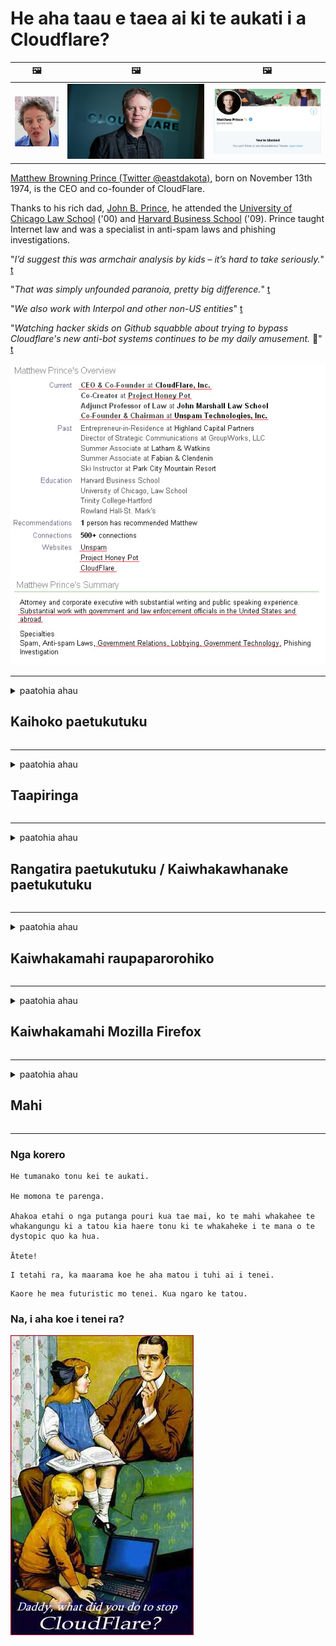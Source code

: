 # He aha taau e taea ai ki te aukati i a Cloudflare?

| 🖼 | 🖼 | 🖼 |
| --- | --- | --- |
| ![](../image/matthew_prince_teen.jpg) | ![](../image/matthew_prince.jpg) | ![](../image/blockedbymatthewprince.jpg) |


[Matthew Browning Prince (Twitter @eastdakota)](https://twitter.com/eastdakota), born on November 13th 1974, is the CEO and co-founder of CloudFlare.

Thanks to his rich dad, [John B. Prince](http://web.archive.org/web/20081002173414/http://www.mufranchisee.com/article/453/), he attended the [University of Chicago Law School](https://en.wikipedia.org/wiki/University_of_Chicago_Law_School) ('00) and [Harvard Business School](https://en.wikipedia.org/wiki/Harvard_Business_School) ('09). Prince taught Internet law and was a specialist in anti-spam laws and phishing investigations.


"*I’d suggest this was armchair analysis by kids – it’s hard to take seriously.*" [t](https://www.theguardian.com/technology/2015/nov/19/cloudflare-accused-by-anonymous-helping-isis)

"*That was simply unfounded paranoia, pretty big difference.*"  [t](https://twitter.com/xxdesmus/status/992757936123359233)

"*We also work with Interpol and other non-US entities*" [t](https://twitter.com/eastdakota/status/1203028504184360960)

"*Watching hacker skids on Github squabble about trying to bypass Cloudflare's new anti-bot systems continues to be my daily amusement.* 🍿" [t](https://twitter.com/eastdakota/status/1273277839102656515)


![](../image/whoismp.jpg)

---


<details>
<summary>paatohia ahau

## Kaihoko paetukutuku
</summary>


- Mena ko te paetukutuku e pai ana ki a koe kei te whakamahi i te Cloudflare, mea atu kia kaua e whakamahi i te Cloudflare.
  - Ko te tangi i runga i nga papaho pāpori penei i a Facebook, Reddit, Twitter, Mastodon ranei kaore he rereketanga. [He nui ake nga mahi i nga hashtags.](https://twitter.com/phyzonloop/status/1274132092490862594)
  - Ngana ki te whakapiri atu ki te rangatira o te paetukutuku mena ka hiahia koe kia whai hua koe.

[Ka kii a Cloudflare](https://github.com/Eloston/ungoogled-chromium/issues/783):
```
Ka tūtohu mātou kia toro atu koe ki nga kaiwhakahaere mo nga ratonga motuhake, paetukutuku ranei e raru ana koe me te tohatoha i to wheako.
```

[Mena kaore koe e tono, kaore te rangatira o te paetukutuku e mohio ki tenei raru.](../PEOPLE.md)

![](../image/liberapay.jpg)

[He tauira angitu](https://counterpartytalk.org/t/turn-off-cloudflare-on-counterparty-co-plz/164/5).<br>
He raru koe? [Whakanuia to reo i tenei wa.](https://github.com/maraoz/maraoz.github.io/issues/1) Tauira i raro.

```
Kei te awhina noa koe i te aukati rangatōpū me te tirotiro nui.
https://codeberg.org/crimeflare/cloudflare-tor/src/branch/master/README.md
```

```
Ko to whaarangi paetukutuku kei roto i te maara-muna o te taiepa-kapua o CloudFlare.
https://codeberg.org/crimeflare/cloudflare-tor/
```

- Whakamahia he wa ki te panui i te kaupapahere muna a te paetukutuku.
  - mena kei muri te paetukutuku i a Cloudflare kei te whakamahi ranei te paetukutuku i nga ratonga e hono ana ki Cloudflare.

Me whakamaarama he aha te "Cloudflare", me te tono whakaaetanga kia tohatoha i o raraunga ki a Cloudflare. Ki te kore e pena, ka takahi te tarahiti, me karo te paetukutuku e pa ana.

[Kei konei tetahi tauira kaupapa here muna](https://archive.is/bDlTz) ("Subprocessors" > "Entity Name")

```
Kua panuihia e au to kaupapahere muna, kaore e kitea te kupu Cloudflare.
Kaore au e whakaae ki te tohatoha i nga korero ki a koe mena ka whangaia tonu e koe aku raraunga ki Cloudflare.
https://codeberg.org/crimeflare/cloudflare-tor/
```

He tauira tenei mo te kaupapahere muna kaore nei he kupu Cloudflare.
[Liberland Jobs](https://archive.is/daKIr) [privacy policy](https://docsend.com/view/feiwyte):

![](../image/cfwontobey.jpg)

Kei a Cloudflare a raatau kaupapahere muna.
[E aroha ana a Cloudflare ki te iwi doxxing.](https://www.reddit.com/r/GamerGhazi/comments/2s64fe/be_wary_reporting_to_cloudflare/)

Anei tetahi tauira pai mo te puka waitohu paetukutuku.
AFAIK, kore paetukutuku e mahi i tenei. Ka whakawhirinaki koe ki a raatau?

```
Ma te paatene "Waitohu mo XYZ", ka whakaae koe ki o maatau whakaritenga mo te ratonga me te tauākī muna.
Kei te whakaae koe ki te tohatoha i o korero ki a Cloudflare me te whakaae hoki ki te korero muna a cloudflare.
Mena ka tukuna e Cloudflare o korero ki a koe, kaore koe e tuku i a koe ki te hono atu ki a maatau kaitoha, ehara i a maatau te he. [*]

[ Waitohu ] [ Kaore au e whakaae ]
```
[*] [PEOPLE.md](../PEOPLE.md)


- Ngana kia kaua e whakamahi i ta raatau ratonga. Kia maumahara kei te tirohia koe e Cloudflare.
  - ["I'm in your TLS, sniffin' your passworz"](../image/iminurtls.jpg)

- Rapua etahi atu paetukutuku. He rereke me nga mea angitu i runga i te ipurangi!

- Whakakonohia o hoa ki te whakamahi i te Tor ia ra.
  - Ko te ingoakore te tikanga o te ipurangi tuwhera!
  - [Kia mahara kei te rikarika te kaupapa Tor i tenei kaupapa.](../HISTORY.md)

</details>

------

<details>
<summary>paatohia ahau

## Taapiringa
</summary>

- Mena ko Firefox to Tirotiro, Tor Tirotiro, Chromium Tohu-kore ranei, whakamahia tetahi o enei taapiri i raro ake nei.
  - Mena kei te hiahia koe ki te taapiri i etahi atu taapiri hou paatai ​​mo te tuatahi.


| Ingoa | Kaiwhakawhanake | Tautoko | Ka taea te Poraka | Kaore e taea te Whakapuaki | Chrome |
| -------- | -------- | -------- | -------- | -------- | -------- |
| [Bloku Cloudflaron MITM-Atakon](../subfiles/about.bcma.md) | #Addon | [ ? ](README.md) | **Ae**     | **Ae**     |  **Ae** |
| [Ĉu ligoj estas vundeblaj al MITM-atako?](../subfiles/about.ismm.md) | #Addon | [ ? ](README.md) | No.     | **Ae**     |  **Ae** |
| [Ĉu ĉi tiuj ligoj blokos Tor-uzanton?](../subfiles/about.isat.md) | #Addon | [ ? ](README.md) | No.     | **Ae**     |  **Ae** |
| [Block Cloudflare MITM Attack](https://trac.torproject.org/projects/tor/attachment/ticket/24351/block_cloudflare_mitm_attack-1.0.14.1-an%2Bfx.xpi)<br>[**DELETED BY TOR PROJECT**](../HISTORY.md) | nullius | [ ? ](tool/block_cloudflare_mitm_fx), [Link](README.md) | **Ae**     | **Ae**     |  No. |
| [TPRB](http://34ahehcli3epmhbu2wbl6kw6zdfl74iyc4vg3ja4xwhhst332z3knkyd.onion/) | Sw | [ ? ](http://34ahehcli3epmhbu2wbl6kw6zdfl74iyc4vg3ja4xwhhst332z3knkyd.onion/) | **Ae**     | **Ae**     |  No. |
| [Detect Cloudflare](https://addons.mozilla.org/en-US/firefox/addon/detect-cloudflare/) | Frank Otto | [ ? ](https://github.com/traktofon/cf-detect) | No.     | **Ae**     |  No. |
| [True Sight](https://addons.mozilla.org/en-US/firefox/addon/detect-cloudflare-plus/) | claustromaniac | [ ? ](https://github.com/claustromaniac/detect-cloudflare-plus) | No.     | **Ae**     |  No. |
| [Which Cloudflare datacenter am I visiting?](https://addons.mozilla.org/en-US/firefox/addon/cf-pop/) | 依云 | [ ? ](https://github.com/lilydjwg/cf-pop) | No.     | **Ae**     |  No. |


- Ka taea e "Decentraleyes" te aukati i te hononga ki "CDNJS (Cloudflare)".
  - Ka aukati i te nuinga o nga tono kia tae ki nga whatunga, ka tuku i nga konae a rohe kia kore e pakaru nga pae.
  - Ka whakahoki te kaiwhakawhanake: "[very concerning indeed](https://github.com/Synzvato/decentraleyes/issues/236#issuecomment-352049501)", "[widespread usage severely centralizes the web](https://github.com/Synzvato/decentraleyes/issues/251#issuecomment-366752049)"

- [Ka taea hoki e koe te tango, te whakawhirinaki ranei ki te tiwhikete Cloudflare mai i to Mana Tiwhikete (CA).](https://www.ssl.com/how-to/remove-root-certificate-firefox/)

</details>

------

<details>
<summary>paatohia ahau

## Rangatira paetukutuku / Kaiwhakawhanake paetukutuku
</summary>


![](../image/word_cloudflarefree.jpg)

- Kaua e whakamahia te otinga Cloudflare, Wā.
  - Ka taea e koe te pai ake i tena, e tika? [Anei me pehea te tango i nga ohaurunga Cloudflare, mahere, rohe, kaute ranei.](https://support.cloudflare.com/hc/en-us/articles/200167776-Removing-subscriptions-plans-domains-or-accounts)

| 🖼 | 🖼 |
| --- | --- |
| ![](../image/htmlalertcloudflare.jpg) | ![](../image/htmlalertcloudflare2.jpg) |

- Kei te hiahia koe kia maha atu nga kaihoko? Kei te mohio koe ki nga mea hei mahi. Ko te tohu he "raina i runga ake".
  - [Kia ora, i tuhia e koe "He mea nui ki a matou to muna" engari i whiwhi ahau "Hapa 403 Takawaenga Kore Kaitapa Kaore e Whakaaetia".](https://it.slashdot.org/story/19/02/19/0033255/stop-saying-we-take-your-privacy-and-security-seriously) He aha koe i aukati ai i te Tor VPN ranei? [A he aha koe i aukati ai i nga imeerereretere?](http://nomdjgwjvyvlvmkolbyp3rocn2ld7fnlidlt2jjyotn3qqsvzs2gmuyd.onion/mail/)

![](../image/anonexist.jpg)

- Ma te whakamahi i te Cloudflare ka piki te tuponotanga. Kaore e taea e nga manuhiri te whakauru atu ki to paetukutuku mena kei te heke to kaiwhakarato, kei te heke ranei a Cloudflare.
  - [I tino mahara koe kaore a Cloudflare e heke iho?](https://www.ibtimes.com/cloudflare-down-not-working-sites-producing-504-gateway-timeout-errors-2618008) [Another](https://twitter.com/Jedduff/status/1097875615997399040) [sample](https://twitter.com/search?f=tweets&vertical=default&q=Cloudflare%20is%20having%20problems). [Need more](../PEOPLE.md)?

![](../image/cloudflareinternalerror.jpg)

- Ma te whakamahi i te Cloudflare hei takawaenga mo to "ratonga API", ko te "kaituku whakahou rorohiko", ko te "RSS feed" ranei ka whara i to kaihoko. I waea atu tetahi kaihoko ki a koe me te kii "Kaore e taea e au te whakamahi i to API", ana kaore koe e paku mohio ki nga mahi. Ka taea e Cloudflare te aukati i to kaihoko. Ki to whakaaro he pai?
  - He maha nga kaihoko RSS panui me te kaipānui RSS ratonga ipurangi. He aha koe i whakaputa ai i te RSS whangai mena kaore koe e whakaae ki nga tangata ki te ohauru?

![](../image/rssfeedovercf.jpg)

- Kei te hiahia tiwhikete HTTPS koe? Whakamahia te "Kia Whakamuna" ka hokona noa mai i te kamupene CA.

- Kei te hiahia koe i te kaituku DNS? Kaore e taea te whakarite i to ake kaituku? Me pehea ratou: [Hurricane Electric Free DNS](https://dns.he.net/), [Dyn.com](https://dyn.com/dns/), [1984 Hosting](https://www.1984hosting.com/), [Afraid.Org (Whakahaerehia to kaute ki te whakamahi i te TOR)](https://freedns.afraid.org/)

- Kei te rapu koe mo te ratonga manaaki? Koreutu anake? Me pehea ratou: [Onion Service](http://vww6ybal4bd7szmgncyruucpgfkqahzddi37ktceo3ah7ngmcopnpyyd.onion/en/security/network-security/tor/onionservices-best-practices), [Free Web Hosting Area](https://freewha.com/), [Autistici/Inventati Web Site Hosting](https://www.autinv5q6en4gpf4.onion/services/website), [Github Pages](https://pages.github.com/), [Surge](https://surge.sh/)
  - [He rereke ki Cloudflare](../subfiles/cloudflare-alternatives.md)

- Kei te whakamahi koe i te "cloudflare-ipfs.com"? [Kei te mohio koe he kino te Cloudflare IPFS?](../PEOPLE.md)

- Whakauruhia te Papatohu Paetukutuku Paetukutuku penei i te OWASP me te Fail2Ban i runga i to kaituku me te whirihora tika.
  - Ko te aukati i te Tor ehara i te rongoa. Kaua e whiua te katoa mo nga kaiwhakamahi iti noa.

- Whakatikahia te aukati ranei i nga kaiwhakamahi "Cloudflare Warp" mai i te urunga atu ki to paetukutuku. Me whakarato he take mena ka taea e koe.

> Rarangi IP: "[Ko nga awhe IP o Cloudflare o naianei](cloudflare_inc/)"

> A: Aukati noa

```
server {
...
deny 173.245.48.0/20;
deny 103.21.244.0/22;
deny 103.22.200.0/22;
deny 103.31.4.0/22;
deny 141.101.64.0/18;
deny 108.162.192.0/18;
deny 190.93.240.0/20;
deny 188.114.96.0/20;
deny 197.234.240.0/22;
deny 198.41.128.0/17;
deny 162.158.0.0/15;
deny 104.16.0.0/12;
deny 172.64.0.0/13;
deny 131.0.72.0/22;
deny 2400:cb00::/32;
deny 2606:4700::/32;
deny 2803:f800::/32;
deny 2405:b500::/32;
deny 2405:8100::/32;
deny 2a06:98c0::/29;
deny 2c0f:f248::/32;
...
}
```

> B: Whakatika ki te whaarangi whakatupato

```
http {
...
geo $iscf {
default 0;
173.245.48.0/20 1;
103.21.244.0/22 1;
103.22.200.0/22 1;
103.31.4.0/22 1;
141.101.64.0/18 1;
108.162.192.0/18 1;
190.93.240.0/20 1;
188.114.96.0/20 1;
197.234.240.0/22 1;
198.41.128.0/17 1;
162.158.0.0/15 1;
104.16.0.0/12 1;
172.64.0.0/13 1;
131.0.72.0/22 1;
2400:cb00::/32 1;
2606:4700::/32 1;
2803:f800::/32 1;
2405:b500::/32 1;
2405:8100::/32 1;
2a06:98c0::/29 1;
2c0f:f248::/32 1;
}
...
}

server {
...
if ($iscf) {rewrite ^ https://example.com/cfwsorry.php;}
...
}

<?php
header('HTTP/1.1 406 Not Acceptable');
echo <<<CLOUDFLARED
Thank you for visiting ourwebsite.com!<br />
We are sorry, but we can't serve you because your connection is being intercepted by Cloudflare.<br />
Please read https://codeberg.org/crimeflare/cloudflare-tor for more information.<br />
CLOUDFLARED;
die();
```

- Whakaritehia te Ratonga Riki Tor, I2P ranei ki te whakaohooho mena ka whakapono koe ki te herekore me te manaaki i nga kaiwhakamahi kore ingoa.

- Patai mo nga tohutohu mai i etahi atu o nga kaiwhakahaere paetukutuku taarua o Clearnet / Tor me te whakahoa hoa!

</details>

------

<details>
<summary>paatohia ahau

## Kaiwhakamahi raupaparorohiko
</summary>


- Kei te whakamahi a Discord i te CloudFlare. Nga whirinoa? Ka tūtohu mātou [**Briar** (Android)](https://f-droid.org/en/packages/org.briarproject.briar.android/), [Ricochet (PC)](https://ricochet.im/), [Tox + Tor (Android/PC)](https://tox.chat/download.html)
  - Kei a Briar a Tor daemon kia kore ai koe e whakauru ki te Orbot.
  - Qwtch kaiwhakawhanake, Whakatuwhera Tūmataiti, mukua te kaupapa stop_cloudflare mai i a raatau ratonga git me te kore panui.

- Mena ka whakamahi koe i te Debian GNU / Linux, i tetahi atu kaupapa ranei, ohauru: [bug #831835](https://bugs.debian.org/cgi-bin/bugreport.cgi?bug=831835). Ana ka taea e koe, awhina ki te tirotiro i te taapiri, ka awhina i te kaitautoko kia whakatau tika mena ka manakohia.

- Tūtohu tonutia enei kaitirotiro.

| Ingoa | Kaiwhakawhanake | Tautoko | Korero |
| -------- | -------- | -------- | -------- |
| [Ungoogled-Chromium](https://ungoogled-software.github.io/ungoogled-chromium-binaries/) | Eloston | [ ? ](https://github.com/Eloston/ungoogled-chromium) | PC (Win, Mac, Linux)  _!Tor_ |
| [Bromite](https://www.bromite.org/fdroid) | Bromite | [ ? ](https://github.com/bromite/bromite/issues) | Android  _!Tor_ |
| [Tor Browser](https://www.torproject.org/download/) | Tor Project | [ ? ](https://support.torproject.org/) | PC (Win, Mac, Linux)  _Tor_|
| [Tor Browser Android](https://www.torproject.org/download/) | Tor Project | [ ? ](https://support.torproject.org/) | Android  _Tor_|
| [Onion Browser](https://itunes.apple.com/us/app/onion-browser/id519296448?mt=8) | Mike Tigas | [ ? ](https://github.com/OnionBrowser/OnionBrowser/issues) | Apple iOS  _Tor_|
| [GNU/Icecat](https://www.gnu.org/software/gnuzilla/) | GNU | [ ? ](https://www.gnu.org/software/gnuzilla/) | PC (Linux) |
| [IceCatMobile](https://f-droid.org/en/packages/org.gnu.icecat/) | GNU | [ ? ](https://lists.gnu.org/mailman/listinfo/bug-gnuzilla) | Android |
| [Iridium Browser](https://iridiumbrowser.de/about/) | Iridium | [ ? ](https://github.com/iridium-browser/iridium-browser/) | PC (Win, Mac, Linux, OpenBSD) |


Ko te muna o etahi atu raupaparorohiko he hē. Ehara tenei i te tikanga he "tino" te tirotiro a te Tor.
Kaore he 100% haumaru, kaore hoki he 100% takitahi i runga i te ipurangi me te hangarau.

- Kaua e hiahia ki te whakamahi i te Tor? Ka taea e koe te whakamahi i tetahi tirotiro me te Tor daemon.
  - [Kia mahara kaore te kaupapa Tor e pai ki tenei.](https://support.torproject.org/tbb/tbb-9/) Whakamahia te Tirotiro Tor ina taea ana e koe.
- [Me pehea te whakamahi i te Chromium me te Tor](../subfiles/chromium_tor.md)


Me korero e pa ana ki te noho muna o etahi atu raupaparorohiko.

- [Mena me tino whakamahi koe i te Firefox, kowhihia te "Firefox ESR".](https://www.mozilla.org/en-US/firefox/organizations/)
  - [Firefox - Kaitiaki Tutei Tutei](https://spyware.neocities.org/articles/firefox.html)
  - [Ka whakakahore a Firefox i nga korero koreutu, ka aukati i te kore korero](https://web.archive.org/web/20200423010026/https://reclaimthenet.org/firefox-rejects-free-speech-bans-free-speech-commenting-plugin-dissenter-from-its-extensions-gallery/)
  - ["100+ nga heke iho. Te ahua nei he tono i tetahi kamupene raupaparorohiko kia piri ... he nui noa atu te raupaparorohiko i enei ra."](https://old.reddit.com/r/firefox/comments/gutdiw/weve_got_work_to_do_the_mozilla_blog/fslbbb6/)
  - [A, he aha i whakaatu ai a Firefox i nga hononga tautoko ki taku pae URL?](https://www.reddit.com/r/firefox/comments/jybx2w/uh_why_is_firefox_showing_me_sponsored_links_in/)
  - [Mozilla - Te rewera i Tinana](https://digdeeper.neocities.org/ghost/mozilla.html)

- [Kia mahara, kei te whakamahi a Mozilla i te ratonga Cloudflare.](https://www.robtex.com/dns-lookup/www.mozilla.org) [Kei te whakamahi hoki ratou i te ratonga DNS a Cloudflare mo a raatau hua.](https://www.theregister.co.uk/2018/03/21/mozilla_testing_dns_encryption/)

- [I whakakahoretia e Mozilla tenei tiikiti.](https://bugzilla.mozilla.org/show_bug.cgi?id=1426618)

- [He ngahau te Arotahi Firefox.](https://github.com/mozilla-mobile/focus-android/issues/1743) [I oati ratou ki te whakakore i te waea waea engari na ratou i huri.](https://github.com/mozilla-mobile/focus-android/issues/4210)

- [Ko te kaiwhakawhanake PaleMoon / Basilisk te aroha ki a Cloudflare.](https://github.com/mozilla-mobile/focus-android/issues/1743#issuecomment-345993097)
  - [I taumanutia e te Kaihoko Archive a Pale Moon te hora me te hora i nga malware mo te 18 Marama](https://www.reddit.com/r/privacytoolsIO/comments/cc808y/pale_moons_archive_server_hacked_and_spread/)
  - Ka kino ano ia ki nga kaiwhakamahi Tor - "[Waiho kia kino ki a Tor. Ki taku whakaaro ko te nuinga o nga papa me whakahawea ki a Tor ma te whakaaro ko te take tino nui te tukino.](https://github.com/yacy/yacy_search_server/issues/314#issuecomment-565932097)"

- [He raru te "waea a te kaainga" a Waterox](https://spyware.neocities.org/articles/waterfox.html)

- [He tutei a Google Chrome.](https://www.gnu.org/proprietary/malware-google.en.html)
  - [Ka tohua e Google to mahi.](https://spyware.neocities.org/articles/chrome.html)

- [He maha rawa nga waea a te SRWare Iron ki te hono ki te kaainga.](https://spyware.neocities.org/articles/iron.html) Ka hono atu hoki ki nga rohe google.

- [Ma te Kaitirotiro ma te kaiwhaiwhai ma te Kaiwhiwhi Facebook / Twitter.](https://www.bleepingcomputer.com/news/security/facebook-twitter-trackers-whitelisted-by-brave-browser/)
  - [Anei ano etahi atu take.](https://spyware.neocities.org/articles/brave.html)
  - [binance ID honohono](https://twitter.com/cryptonator1337/status/1269594587716374528)

- [Ka tukuna e Microsoft Edge a Facebook ki te whakahaere waehere Flash i muri o nga tuara o nga kaiwhakamahi.](https://www.zdnet.com/article/microsoft-edge-lets-facebook-run-flash-code-behind-users-backs/)

- [Kaore a Vivaldi e whakaute i to muna.](https://spyware.neocities.org/articles/vivaldi.html)

- [Taumata torotoro Opera: Tino teitei](https://spyware.neocities.org/articles/opera.html)

- Apple iOS: [Kaore rawa koe e whakamahi i te iOS, i te nuinga na te mea he malware.](https://www.gnu.org/proprietary/malware-apple.html)

Na reira ka taunakihia e matou i runga ake nei te teepu. Kaore he mea ke atu.

</details>

------

<details>
<summary>paatohia ahau

## Kaiwhakamahi Mozilla Firefox
</summary>


- Ma te "Firefox Night" e tuku nga korero taumata-patuiro ki nga kaitoha Mozilla me te kore tikanga whakaputa-puta.
  - [Kei te pupuhi a Cloudilla i nga kaiwhakarato Mozilla](https://www.digwebinterface.com/?hostnames=www.mozilla.org%0D%0Amozilla.cloudflare-dns.com&type=&ns=resolver&useresolver=8.8.4.4&nameservers=)

- Ka taea te aukati i a Firefox ki te hono atu ki nga kaituku Mozilla.
  - [He aratohu tauira-kaupapa a Mozilla](https://github.com/mozilla/policy-templates/blob/master/README.md)
  - Kia maumahara ka kore pea e taea e tenei hiako te whakamahi i tetahi waahanga ka whai ake na te mea he pai ki a Mozilla te tuhi ma.
  - Whakamahia te papangaahi me te taatari DNS kia aukati katoa ai.

"`/distribution/policies.json`"

>     "WebsiteFilter": {
> 		"Block": [
> 		"*://*.mozilla.com/*",
> 		"*://*.mozilla.net/*",
> 		"*://*.mozilla.org/*",
> 		"*://webcompat.com/*",
> 		"*://*.firefox.com/*",
> 		"*://*.thunderbird.net/*",
> 		"*://*.cloudflare.com/*"
> 		]
>     },


- ~~Pūrongo he hapa i te kaiwhai o te mozilla, me te kī atu kia kaua e whakamahi i te Cloudflare.~~ I puta he purongo kino mo te bugzilla. He maha nga taangata i whakairi i o raatau awangawanga, engari i huna te bug i te kaiwhakahaere i te tau 2018.

- Ka taea e koe te whakakore i te DoH i Firefox.
  - [Hurihia te kaiwhakarato DNS taunoa o firefox](../subfiles/change-firefox-dns.md)

![](../image/firefoxdns.jpg)

- [Mena kei te hiahia koe ki te whakamahi i te DNS kore-ISP, whakaarohia te whakamahi i te ratonga OpenNIC Tier2 DNS, tetahi atu ranei o nga ratonga DNS kore-Cloudflare.](https://wiki.opennic.org/start)
![](../image/opennic.jpg)
  - Poraka Cloudflare me DNS. [Crimeflare DNS](https://dns.crimeflare.eu.org/)

- Ka taea e koe te whakamahi i te Tor hei taumira DNS. [Mena kaore koe i te tohunga Tor, paatai ​​konei.](https://tor.stackexchange.com/)

> **Pehea?**
> 1. Tangohia te Tor ka whakauru ki to rorohiko.
> 2. Taapirihia tenei raina ki te "torrc" konae.
> DNSPort 127.0.0.1:53
> 3. Tīmataria Te Tor.
> 4. Whakatakotoria te punaha DNS o to rorohiko ki te "127.0.0.1".

</details>

------

<details>
<summary>paatohia ahau

## Mahi
</summary>


- Korero atu ki etahi atu i to taha e pa ana ki nga raru o Cloudflare.

- [Awhina ki te whakapai ake i tenei whare putunga.](https://codeberg.org/crimeflare/cloudflare-tor).
  - Ko nga raarangi e rua, nga tohenga whakahee me nga taipitopito.

- [Tuhia me te tuku korero ki te iwi whanui ka he nga mahi o Cloudflare (me nga kamupene rite), kia mahara ki te whakahua i tenei putunga ka mahi ana koe](https://codeberg.org/crimeflare/cloudflare-tor) :)

- Whakahaerehia te nuinga o te hunga ma te whakamahi taunoa i te Tor kia ite ai ratau i te paetukutuku mai i te tirohanga o nga waahanga o te ao.

- Nga roopu tiimata, i nga papaaho pāpori me te waahi kai, i whakatapua ki te whakaoranga i te ao mai i Cloudflare.

- Ka tika ana, hono atu ki enei roopu kei runga i tenei putunga - ka waiho hei waahi mo te mahi tahi hei roopu.

- [Me tiimata te kookiri ka taea te whakaputa i tetahi rereke rereke kaore i te umanga ki Cloudflare.](../subfiles/cloudflare-alternatives.md)

- Kia mohio taatau ki etahi waahanga rereke hei awhina i te waahanga nui mo te Cloudflare.

- Mena he kaihoko Cloudflare koe, tohua o tautuhinga muna, me tatari kia takahia e raatau.
  - [Na ka kawe i a ratau ki raro i nga whakapae takahitanga anti-pāme / muna.](https://twitter.com/thexpaw/status/1108424723233419264)

- Mena kei roto koe i te United States o Amerika ana ko te paetukutuku e paatai ​​ana he peeke, he kaikaute ranei, ngana ki te kawe i te taumaha o te ture i raro i te Ture Gramm – Leach – Bliley, nga Amerikana me te DIsability Act ranei, me whakahoki mai ki a maatau ki te tawhiti e tae atu ai koe .

- Mena he pae kawanatanga te paetukutuku, ngana ki te kawe i te taumaha ture i raro i te Ture Whakatikatika 1 o te US Constitution.

- Mena he taangata EU koe, whakapā atu ki te paetukutuku ki te tuku i o korero i raro i te Ture Whakatupato Rawa Rawa. Mena kaore ratou e pai ki te tuku atu i o korero ki a koe, he takahi tena i te ture.

- Mo nga kamupene e kii ana ki te tuku ratonga i runga i ta raatau paetukutuku whakamatautau ki te kii he "panui teka" era ki nga umanga tiaki kaihoko me BBB. Ko nga paetukutuku Cloudflare e tukuna ana e nga kaituku Cloudflare.

- [E kii ana te ITU i roto i te horopaki o Amerika kei te tiimata te Cloudflare kia rahi rawa atu kia tukuna mai te ture antitrust ki runga i a raatau.](https://www.itu.int/en/ITU-T/Workshops-and-Seminars/20181218/Documents/Geoff_Huston_Presentation.pdf)

- Ka taea te whakaaro ko te GNU GPL putanga 4 ka ahei te whakauru atu ki te penapena waehere punawai i muri o taua ratonga, e hiahia ana mo nga GPLv4 katoa me nga hotaka o muri mai ka taea te hono atu ki te waehere maataki ma te reo e kore e aukati i nga kaiwhakamahi Tor.

</details>

------

### Nga korero

```
He tumanako tonu kei te aukati.

He momona te parenga.

Ahakoa etahi o nga putanga pouri kua tae mai, ko te mahi whakahee te whakangungu ki a tatou kia haere tonu ki te whakaheke i te mana o te dystopic quo ka hua.

Ātete!
```

```
I tetahi ra, ka maarama koe he aha matou i tuhi ai i tenei.
```

```
Kaore he mea futuristic mo tenei. Kua ngaro ke tatou.
```

### Na, i aha koe i tenei ra?


![](../image/stopcf.jpg)
